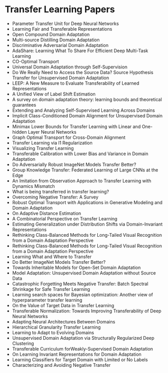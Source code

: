 # Transfer Learning Papers

<ul>

                             

 <li><a target="_blank" href="https://github.com/manjunath5496/Transfer-Learning-Papers/blob/master/tl(1).pdf" style="text-decoration:none;">Parameter Transfer Unit for Deep Neural Networks</a></li>

 <li><a target="_blank" href="https://github.com/manjunath5496/Transfer-Learning-Papers/blob/master/tl(2).pdf" style="text-decoration:none;">Learning Fair and Transferable Representations</a></li>

<li><a target="_blank" href="https://github.com/manjunath5496/Transfer-Learning-Papers/blob/master/tl(3).pdf" style="text-decoration:none;">Open Compound Domain Adaptation</a></li>
 <li><a target="_blank" href="https://github.com/manjunath5496/Transfer-Learning-Papers/blob/master/tl(4).pdf" style="text-decoration:none;">Multi-source Distilling Domain Adaptation</a></li>                              
<li><a target="_blank" href="https://github.com/manjunath5496/Transfer-Learning-Papers/blob/master/tl(5).pdf" style="text-decoration:none;">Discriminative Adversarial Domain Adaptation</a></li>
<li><a target="_blank" href="https://github.com/manjunath5496/Transfer-Learning-Papers/blob/master/tl(6).pdf" style="text-decoration:none;">AdaShare: Learning What To Share For Efficient Deep Multi-Task Learning</a></li>
 <li><a target="_blank" href="https://github.com/manjunath5496/Transfer-Learning-Papers/blob/master/tl(7).pdf" style="text-decoration:none;">CO-Optimal Transport</a></li>

 <li><a target="_blank" href="https://github.com/manjunath5496/Transfer-Learning-Papers/blob/master/tl(8).pdf" style="text-decoration:none;"> Universal Domain Adaptation through Self-Supervision </a></li>
   <li><a target="_blank" href="https://github.com/manjunath5496/Transfer-Learning-Papers/blob/master/tl(9).pdf" style="text-decoration:none;">Do We Really Need to Access the Source Data? Source Hypothesis Transfer for Unsupervised Domain Adaptation</a></li>
  
   
 <li><a target="_blank" href="https://github.com/manjunath5496/Transfer-Learning-Papers/blob/master/tl(10).pdf" style="text-decoration:none;">LEEP: A New Measure to Evaluate Transferability of Learned Representations </a></li>                              
<li><a target="_blank" href="https://github.com/manjunath5496/Transfer-Learning-Papers/blob/master/tl(11).pdf" style="text-decoration:none;">A Unified View of Label Shift Estimation</a></li>
<li><a target="_blank" href="https://github.com/manjunath5496/Transfer-Learning-Papers/blob/master/tl(12).pdf" style="text-decoration:none;">A survey on domain adaptation theory: learning bounds and theoretical guarantees</a></li>
<li><a target="_blank" href="https://github.com/manjunath5496/Transfer-Learning-Papers/blob/master/tl(13).pdf" style="text-decoration:none;">Extending and Analyzing Self-Supervised Learning Across Domains</a></li>

<li><a target="_blank" href="https://github.com/manjunath5496/Transfer-Learning-Papers/blob/master/tl(14).pdf" style="text-decoration:none;">Implicit Class-Conditioned Domain Alignment for Unsupervised Domain Adaptation</a></li>
                              
<li><a target="_blank" href="https://github.com/manjunath5496/Transfer-Learning-Papers/blob/master/tl(15).pdf" style="text-decoration:none;">Minimax Lower Bounds for Transfer Learning with Linear and One-hidden Layer Neural Networks</a></li>

<li><a target="_blank" href="https://github.com/manjunath5496/Transfer-Learning-Papers/blob/master/tl(16).pdf" style="text-decoration:none;">Graph Optimal Transport for Cross-Domain Alignment</a></li>

  <li><a target="_blank" href="https://github.com/manjunath5496/Transfer-Learning-Papers/blob/master/tl(17).pdf" style="text-decoration:none;">Transfer Learning via l1 Regularization</a></li>   
  
<li><a target="_blank" href="https://github.com/manjunath5496/Transfer-Learning-Papers/blob/master/tl(18).pdf" style="text-decoration:none;">Visualizing Transfer Learning</a></li> 

  
<li><a target="_blank" href="https://github.com/manjunath5496/Transfer-Learning-Papers/blob/master/tl(19).pdf" style="text-decoration:none;">Transferable Calibration with Lower Bias and Variance in Domain Adaptation</a></li> 

<li><a target="_blank" href="https://github.com/manjunath5496/Transfer-Learning-Papers/blob/master/tl(20).pdf" style="text-decoration:none;">Do Adversarially Robust ImageNet
Models Transfer Better?</a></li>

<li><a target="_blank" href="https://github.com/manjunath5496/Transfer-Learning-Papers/blob/master/tl(21).pdf" style="text-decoration:none;">Group Knowledge Transfer:
Federated Learning of Large CNNs at the Edge</a></li>
<li><a target="_blank" href="https://github.com/manjunath5496/Transfer-Learning-Papers/blob/master/tl(22).pdf" style="text-decoration:none;">An Imitation from Observation Approach to Transfer Learning with Dynamics Mismatch</a></li> 
 <li><a target="_blank" href="https://github.com/manjunath5496/Transfer-Learning-Papers/blob/master/tl(23).pdf" style="text-decoration:none;">What is being transferred in transfer learning?</a></li> 
 

   <li><a target="_blank" href="https://github.com/manjunath5496/Transfer-Learning-Papers/blob/master/tl(24).pdf" style="text-decoration:none;">Overcoming Negative Transfer: A Survey</a></li>
 
   <li><a target="_blank" href="https://github.com/manjunath5496/Transfer-Learning-Papers/blob/master/tl(25).pdf" style="text-decoration:none;">Robust Optimal Transport with Applications in Generative Modeling and Domain Adaptation</a></li>                              
 <li><a target="_blank" href="https://github.com/manjunath5496/Transfer-Learning-Papers/blob/master/tl(26).pdf" style="text-decoration:none;">On Adaptive Distance Estimation</a></li>
 <li><a target="_blank" href="https://github.com/manjunath5496/Transfer-Learning-Papers/blob/master/tl(27).pdf" style="text-decoration:none;">A Combinatorial Perspective on Transfer Learning</a></li>
   
 
   <li><a target="_blank" href="https://github.com/manjunath5496/Transfer-Learning-Papers/blob/master/tl(28).pdf" style="text-decoration:none;">Estimating Generalization under Distribution Shifts via Domain-Invariant Representations</a></li>
 
   <li><a target="_blank" href="https://github.com/manjunath5496/Transfer-Learning-Papers/blob/master/tl(29).pdf" style="text-decoration:none;">Rethinking Class-Balanced Methods for Long-Tailed Visual Recognition from a Domain Adaptation Perspective </a></li>                              

  <li><a target="_blank" href="https://github.com/manjunath5496/Transfer-Learning-Papers/blob/master/tl(30).pdf" style="text-decoration:none;">Rethinking Class-Balanced Methods for Long-Tailed Visual Recognition from a Domain Adaptation Perspective</a></li>
 
   <li><a target="_blank" href="https://github.com/manjunath5496/Transfer-Learning-Papers/blob/master/tl(31).pdf" style="text-decoration:none;">Learning What and Where to Transfer</a></li> 
    <li><a target="_blank" href="https://github.com/manjunath5496/Transfer-Learning-Papers/blob/master/tl(32).pdf" style="text-decoration:none;">Do Better ImageNet Models Transfer Better?</a></li> 

   <li><a target="_blank" href="https://github.com/manjunath5496/Transfer-Learning-Papers/blob/master/tl(33).pdf" style="text-decoration:none;">Towards Inheritable Models for Open-Set Domain Adaptation</a></li>                              

  <li><a target="_blank" href="https://github.com/manjunath5496/Transfer-Learning-Papers/blob/master/tl(34).pdf" style="text-decoration:none;">Model Adaptation: Unsupervised Domain Adaptation without Source Data</a></li> 
 
  <li><a target="_blank" href="https://github.com/manjunath5496/Transfer-Learning-Papers/blob/master/tl(35).pdf" style="text-decoration:none;">Catastrophic Forgetting Meets Negative Transfer: Batch Spectral Shrinkage for Safe Transfer Learning</a></li> 

  <li><a target="_blank" href="https://github.com/manjunath5496/Transfer-Learning-Papers/blob/master/tl(36).pdf" style="text-decoration:none;">Learning search spaces for Bayesian optimization: Another view of hyperparameter transfer learning</a></li> 
 
<li><a target="_blank" href="https://github.com/manjunath5496/Transfer-Learning-Papers/blob/master/tl(37).pdf" style="text-decoration:none;">On the Value of Target Data in Transfer Learning</a></li>
 <li><a target="_blank" href="https://github.com/manjunath5496/Transfer-Learning-Papers/blob/master/tl(38).pdf" style="text-decoration:none;">Transferable Normalization: Towards Improving Transferability of Deep Neural Networks</a></li>
<li><a target="_blank" href="https://github.com/manjunath5496/Transfer-Learning-Papers/blob/master/tl(39).pdf" style="text-decoration:none;">Adapting Neural Architectures Between Domains</a></li>
 <li><a target="_blank" href="https://github.com/manjunath5496/Transfer-Learning-Papers/blob/master/tl(40).pdf" style="text-decoration:none;">Hierarchical Granularity Transfer Learning</a></li>                              
<li><a target="_blank" href="https://github.com/manjunath5496/Transfer-Learning-Papers/blob/master/tl(41).pdf" style="text-decoration:none;">Learning to Adapt to Evolving Domains</a></li>
<li><a target="_blank" href="https://github.com/manjunath5496/Transfer-Learning-Papers/blob/master/tl(42).pdf" style="text-decoration:none;">Unsupervised Domain Adaptation via Structurally Regularized Deep Clustering</a></li>
 
  <li><a target="_blank" href="https://github.com/manjunath5496/Transfer-Learning-Papers/blob/master/tl(43).pdf" style="text-decoration:none;">Transferable Curriculum forWeakly-Supervised Domain Adaptation</a></li>
 <li><a target="_blank" href="https://github.com/manjunath5496/Transfer-Learning-Papers/blob/master/tl(44).pdf" style="text-decoration:none;">On Learning Invariant Representations for Domain Adaptation</a></li>
   <li><a target="_blank" href="https://github.com/manjunath5496/Transfer-Learning-Papers/blob/master/tl(45).pdf" style="text-decoration:none;">Learning Classifiers for Target Domain with Limited or No Labels</a></li>  
   
<li><a target="_blank" href="https://github.com/manjunath5496/Transfer-Learning-Papers/blob/master/tl(46).pdf" style="text-decoration:none;">Characterizing and Avoiding Negative Transfer</a></li> 
                             
</ul>
